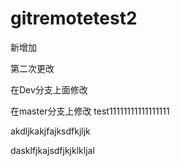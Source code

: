 # gitremotetest2
新增加

第二次更改

在Dev分支上面修改

在master分支上修改
test11111111111111111

akdljkakjfajksdfkjljk


dasklfjkajsdfjkjklkljal
